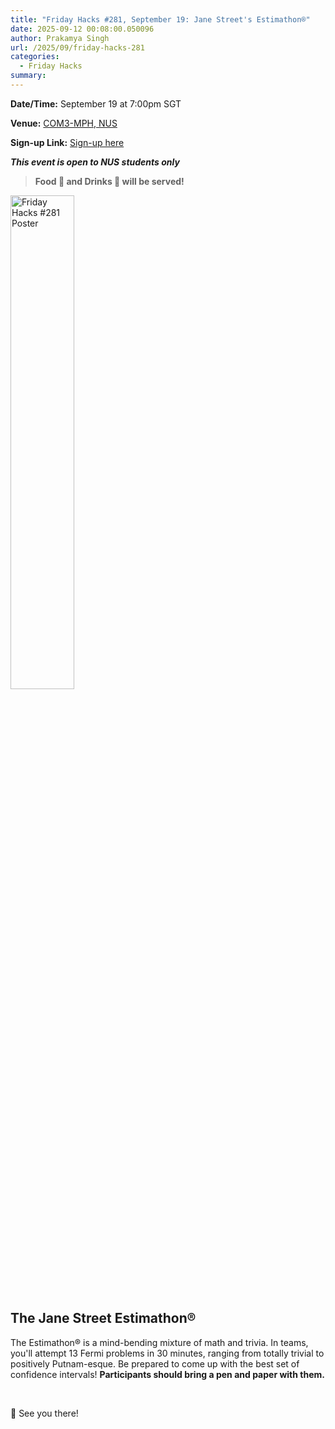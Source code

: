 ```yaml
---
title: "Friday Hacks #281, September 19: Jane Street's Estimathon®"
date: 2025-09-12 00:08:00.050096
author: Prakamya Singh
url: /2025/09/friday-hacks-281
categories:
  - Friday Hacks
summary: 
---
```


**Date/Time:** September 19 at 7:00pm SGT

**Venue:** [COM3-MPH, NUS](https://nusmods.com/venues/COM3-MPH)

**Sign-up Link:** [Sign-up here](https://nus.campuslabs.com/engage/event/11521413)

**_This event is open to NUS students only_**

> **Food 🍕 and Drinks 🧋 will be served!**

<img src="/img/2025/fh/281.jpeg" alt="Friday Hacks #281 Poster" style="width: 45%;" />

<br>

## The Jane Street Estimathon®

The Estimathon® is a mind-bending mixture of math and trivia. In teams, you'll attempt 13 Fermi problems in 30 minutes, ranging from totally trivial to positively Putnam-esque. Be prepared to come up with the best set of confidence intervals! **Participants should bring a pen and paper with them.**

<br>

👋 See you there!

